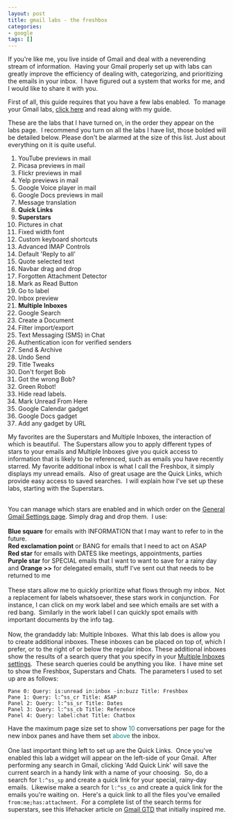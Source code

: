 ```yaml
---
layout: post
title: gmail labs - the freshbox
categories:
- google
tags: []
---
```

If you're like me, you live inside of Gmail and deal with a neverending stream of information.  Having your Gmail properly set up with labs can greatly improve the efficiency of dealing with, categorizing, and prioritizing the emails in your inbox.  I have figured out a system that works for me, and I would like to share it with you.

First of all, this guide requires that you have a few labs enabled.  To manage your Gmail labs, <a title="gmail labs settings" href="https://mail.google.com/mail/?shva=1#settings/labs" target="_blank">click here</a> and read along with my guide.

These are the labs that I have turned on, in the order they appear on the labs page.  I recommend you turn on all the labs I have list, those bolded will be detailed below. Please don't be alarmed at the size of this list.  Just about everything on it is quite useful.

<ol>
	<li>YouTube previews in mail</li>
	<li>Picasa previews in mail</li>
	<li>Flickr previews in mail</li>
	<li>Yelp previews in mail</li>
	<li>Google Voice player in mail</li>
	<li>Google Docs previews in mail</li>
	<li>Message translation</li>
	<li><strong>Quick Links</strong></li>
	<li><strong>Superstars</strong></li>
	<li>Pictures in chat</li>
	<li>Fixed width font</li>
	<li>Custom keyboard shortcuts</li>
	<li>Advanced IMAP Controls</li>
	<li>Default 'Reply to all'</li>
	<li>Quote selected text</li>
	<li>Navbar drag and drop</li>
	<li>Forgotten Attachment Detector</li>
	<li>Mark as Read Button</li>
	<li>Go to label</li>
	<li>Inbox preview</li>
	<li><strong>Multiple Inboxes</strong></li>
	<li>Google Search</li>
	<li>Create a Document</li>
	<li>Filter import/export</li>
	<li>Text Messaging (SMS) in Chat</li>
	<li>Authentication icon for verified senders</li>
	<li>Send &amp; Archive</li>
	<li>Undo Send</li>
	<li>Title Tweaks</li>
	<li>Don't forget Bob</li>
	<li>Got the wrong Bob?</li>
	<li>Green Robot!</li>
	<li>Hide read labels.</li>
	<li>Mark Unread From Here</li>
	<li>Google Calendar gadget</li>
	<li>Google Docs gadget</li>
	<li>Add any gadget by URL</li>
</ol>
My favorites are the Superstars and Multiple Inboxes, the interaction of which is beautiful.  The Superstars allow you to apply different types of stars to your emails and Multiple Inboxes give you quick access to information that is likely to be referenced, such as emails you have recently starred.  My favorite additional inbox is what I call the Freshbox, it simply displays my unread emails.  Also of great usage are the Quick Links, which provide easy access to saved searches.  I will explain how I've set up these labs, starting with the Superstars.<br /><br />

You can manage which stars are enabled and in which order on the <a title="superstar gmail settings" href="https://mail.google.com/mail/?shva=1#settings/general" target="_blank">General Gmail Settings page</a>.  Simply drag and drop them.  I use:<br />
<br />
<strong>Blue square</strong> for emails with INFORMATION that I may want to refer to in the future.
<br />
<strong>Red exclamation point</strong> or BANG for emails that I need to act on ASAP
<br />
<strong>Red star</strong> for emails with DATES like meetings, appointments, parties
<br />
<strong>Purple star</strong> for SPECIAL emails that I want to want to save for a rainy day
<br />
and <strong>Orange >></strong> for delegated emails, stuff I've sent out that needs to be returned to me
<br /><br />
These stars allow me to quickly prioritize what flows through my inbox.  Not a replacement for labels whatsoever, these stars work in conjunction.  For instance, I can click on my work label and see which emails are set with a red bang.  Similarly in the work label I can quickly spot emails with important documents by the info tag.
<br /><br />
Now, the grandaddy lab: Multiple Inboxes.  What this lab does is allow you to create additional inboxes.  These inboxes can be placed on top of, which I prefer, or to the right of or below the regular inbox.  These additional inboxes show the results of a search query that you specify in your <a title="multiple inboxes management" href="https://mail.google.com/mail/?shva=1#settings/lighttlist" target="_blank">Multiple Inboxes settings</a>.  These search queries could be anything you like.  I have mine set to show the Freshbox, Superstars and Chats.  The parameters I used to set up are as follows:

```
Pane 0: Query: is:unread in:inbox -in:buzz Title: Freshbox
Pane 1: Query: l:^ss_cr Title: ASAP
Panel 2: Query: l:^ss_sr Title: Dates
Panel 3: Query: l:^ss_cb Title: Reference
Panel 4: Query: label:chat Title: Chatbox
```

Have the maximum page size set to show <span style="color: #008080;">10</span> conversations per page for the new inbox panes and have them set <span style="color: #008080;">above</span> the inbox.
<br /><br />
One last important thing left to set up are the Quick Links.  Once you've enabled this lab a widget will appear on the left-side of your Gmail.  After performing any search in Gmail, clicking 'Add Quick Link' will save the current search in a handy link with a name of your choosing.  So, do a search for ```l:^ss_sp``` and create a quick link for your special, rainy-day emails.  Likewise make a search for ```l:^ss_co``` and create a quick link for the emails you're waiting on.  Here's a quick link to all the files you've emailed ```from:me;has:attachment```.  For a complete list of the search terms for superstars, see this lifehacker article on <a href="http://lifehacker.com/5321180/turn-gmail-into-your-ultimate-gtd-inbox" target="_blank">Gmail GTD</a> that initially inspired me.
